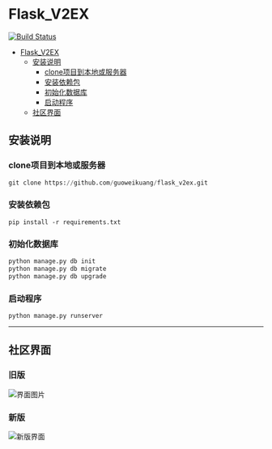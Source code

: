 # Flask_V2EX

[![Build Status](https://travis-ci.org/sh4nks/flaskbb.svg?branch=master)](https://travis-ci.org/sh4nks/flaskbb)


- [Flask_V2EX](#flaskv2ex)
    - [安装说明](#安装说明)
        - [clone项目到本地或服务器](#clone项目到本地或服务器)
        - [安装依赖包](#安装依赖包)
        - [初始化数据库](#初始化数据库)
        - [启动程序](#启动程序)
    - [社区界面](#社区界面)

## 安装说明

### clone项目到本地或服务器
```python
git clone https://github.com/guoweikuang/flask_v2ex.git
```
### 安装依赖包
```
pip install -r requirements.txt
```
### 初始化数据库
```python
python manage.py db init
python manage.py db migrate
python manage.py db upgrade
```
### 启动程序
```
python manage.py runserver 
```

---
## 社区界面
### 旧版
![界面图片](http://upload-images.jianshu.io/upload_images/1674772-c8607a3c14edee99.png?imageMogr2/auto-orient/strip%7CimageView2/2/w/1240)

### 新版
![新版界面](https://upload-images.jianshu.io/upload_images/1674772-c32a613a503aee26.png?imageMogr2/auto-orient/strip%7CimageView2/2/w/1240)